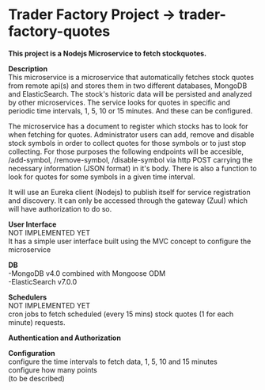 
<h1>Trader Factory Project -> trader-factory-quotes</h1>

**This project is a Nodejs Microservice to fetch stockquotes.**

**Description**<br>
This microservice is a microservice that automatically fetches stock quotes from remote api(s) and stores them
in two different databases, MongoDB and ElasticSearch.
The stock's historic data will be persisted and analyzed by other microservices.
The service looks for quotes in specific and periodic time intervals, 1, 5, 10 or 15 minutes. And these can be configured. 

The microservice has a document to register which stocks has to look for when fetching for quotes. Administrator users
can add, remove and disable stock symbols in order to collect quotes for those symbols or to just stop collecting. For those
purposes the following endpoints will be accesible, /add-symbol, /remove-symbol, /disable-symbol via http POST carrying 
the necessary information (JSON format) in it's body.  There is also a function to look for quotes for some symbols in
a given time interval.

It will use an Eureka client (Nodejs) to publish itself for service registration and discovery. It
can only be accessed through the gateway (Zuul) which will have authorization to do so.

**User Interface**<br>
NOT IMPLEMENTED YET<br>
It has a simple user interface built using the MVC concept to configure the microservice

**DB**<br>
-MongoDB v4.0 combined with Mongoose ODM <br>
-ElasticSearch v7.0.0

**Schedulers**<br>
NOT IMPLEMENTED YET<br>
cron jobs to fetch scheduled (every 15 mins) stock quotes (1 for each minute) requests.

**Authentication and Authorization**


**Configuration**<br>
configure the time intervals to fetch data, 1, 5, 10 and 15 minutes<br>
configure how many points<br>
(to be described)<br>
